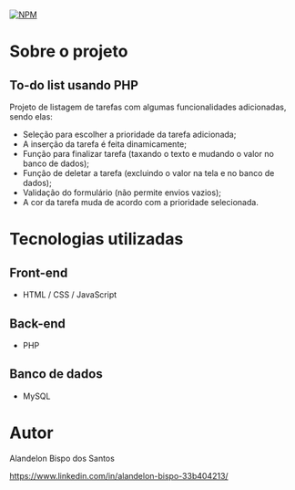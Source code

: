 #  
[![NPM](https://img.shields.io/npm/l/react)](https://github.com/AlanBispo/to-do-list-PHP/blob/main/LICENSE) 

# Sobre o projeto

## To-do list usando PHP
Projeto de listagem de tarefas com algumas funcionalidades adicionadas, sendo elas: 
- Seleção para escolher a prioridade da tarefa adicionada;
- A inserção da tarefa é feita dinamicamente; 
- Função para finalizar tarefa (taxando o texto e mudando o valor no banco de dados);
- Função de deletar a tarefa (excluindo o valor na tela e no banco de dados);
- Validação do formulário (não permite envios vazios);
- A cor da tarefa muda de acordo com a prioridade selecionada.

# Tecnologias utilizadas

## Front-end
- HTML / CSS / JavaScript
## Back-end
- PHP
## Banco de dados
- MySQL

# Autor

Alandelon Bispo dos Santos

https://www.linkedin.com/in/alandelon-bispo-33b404213/
